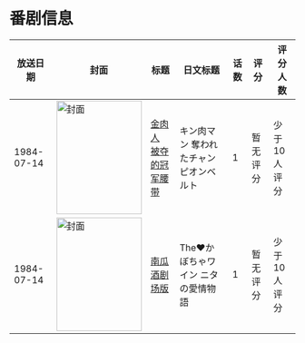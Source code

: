 # 番剧信息

|放送日期|封面|标题|日文标题|话数|评分|评分人数|
|---|---|---|---|---|---|---|
|1984-07-14|<img src="//lain.bgm.tv/pic/cover/c/cb/48/215100_U441k.jpg" alt="封面" style="width:150px;height:200px;object-fit:cover;">|[金肉人 被夺的冠军腰带](https://bangumi.tv/subject/215100)|キン肉マン 奪われたチャンピオンベルト|1|暂无评分|少于10人评分|
|1984-07-14|<img src="//lain.bgm.tv/pic/cover/c/b1/23/210886_kpKd7.jpg" alt="封面" style="width:150px;height:200px;object-fit:cover;">|[南瓜酒剧场版](https://bangumi.tv/subject/210886)|The♥かぼちゃワイン ニタの愛情物語|1|暂无评分|少于10人评分|
